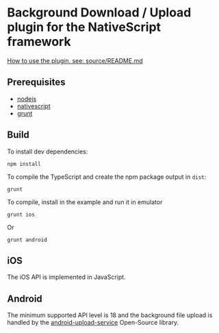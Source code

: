 # Background Download / Upload plugin for the NativeScript framework
[How to use the plugin, see: source/README.md](source/)

## Prerequisites
 - [nodejs](https://nodejs.org/)
 - [nativescript](https://www.nativescript.org/)
 - [grunt](http://gruntjs.com/getting-started)

## Build
To install dev dependencies:
```
npm install
```

To compile the TypeScript and create the npm package output in `dist`:
```
grunt
```

To compile, install in the example and run it in emulator
```
grunt ios
```
Or
```
grunt android
```

## iOS
The iOS API is implemented in JavaScript.

## Android
The minimum supported API level is 18 and the background file upload is handled by the [android-upload-service](https://github.com/alexbbb/android-upload-service) Open-Source library.